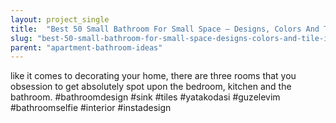 ```yaml
---
layout: project_single
title:  "Best 50 Small Bathroom For Small Space – Designs, Colors And Tile Ideas"
slug: "best-50-small-bathroom-for-small-space-designs-colors-and-tile-ideas"
parent: "apartment-bathroom-ideas"
---
```

like it comes to decorating your home, there are three rooms that you obsession to get absolutely spot upon  the bedroom, kitchen and the bathroom. #bathroomdesign #sink #tiles #yatakodasi #guzelevim #bathroomselfie #interior #instadesign